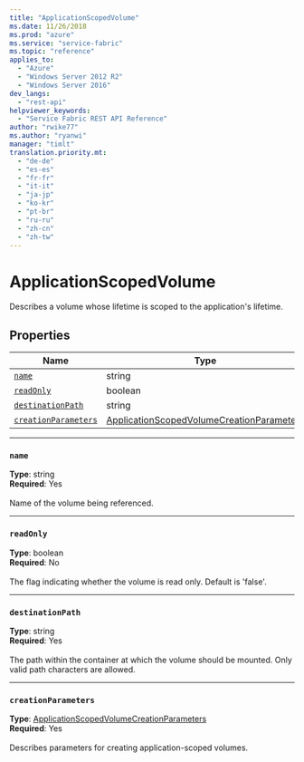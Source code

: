 ```yaml
---
title: "ApplicationScopedVolume"
ms.date: 11/26/2018
ms.prod: "azure"
ms.service: "service-fabric"
ms.topic: "reference"
applies_to: 
  - "Azure"
  - "Windows Server 2012 R2"
  - "Windows Server 2016"
dev_langs: 
  - "rest-api"
helpviewer_keywords: 
  - "Service Fabric REST API Reference"
author: "rwike77"
ms.author: "ryanwi"
manager: "timlt"
translation.priority.mt: 
  - "de-de"
  - "es-es"
  - "fr-fr"
  - "it-it"
  - "ja-jp"
  - "ko-kr"
  - "pt-br"
  - "ru-ru"
  - "zh-cn"
  - "zh-tw"
---
```

# ApplicationScopedVolume

Describes a volume whose lifetime is scoped to the application's lifetime.

## Properties
| Name | Type | Required |
| --- | --- | --- |
| [`name`](#name) | string | Yes |
| [`readOnly`](#readonly) | boolean | No |
| [`destinationPath`](#destinationpath) | string | Yes |
| [`creationParameters`](#creationparameters) | [ApplicationScopedVolumeCreationParameters](sfclient-v64-model-applicationscopedvolumecreationparameters.md) | Yes |

____
### `name`
__Type__: string <br/>
__Required__: Yes<br/>
<br/>
Name of the volume being referenced.

____
### `readOnly`
__Type__: boolean <br/>
__Required__: No<br/>
<br/>
The flag indicating whether the volume is read only. Default is 'false'.

____
### `destinationPath`
__Type__: string <br/>
__Required__: Yes<br/>
<br/>
The path within the container at which the volume should be mounted. Only valid path characters are allowed.

____
### `creationParameters`
__Type__: [ApplicationScopedVolumeCreationParameters](sfclient-v64-model-applicationscopedvolumecreationparameters.md) <br/>
__Required__: Yes<br/>
<br/>
Describes parameters for creating application-scoped volumes.
